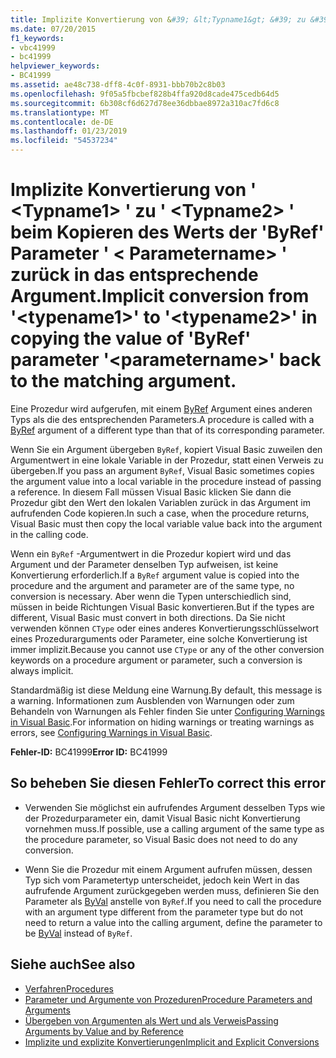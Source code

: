 ```yaml
---
title: Implizite Konvertierung von &#39; &lt;Typname1&gt; &#39; zu &#39; &lt;Typname2&gt; &#39; beim Kopieren des Werts der &#39;ByRef&#39; Parameter &#39; &lt; Parametername&gt; &#39; zurück in das entsprechende Argument.
ms.date: 07/20/2015
f1_keywords:
- vbc41999
- bc41999
helpviewer_keywords:
- BC41999
ms.assetid: ae48c738-dff8-4c0f-8931-bbb70b2c8b03
ms.openlocfilehash: 9f05a5fbcbef828b4ffa920d8cade475cedb64d5
ms.sourcegitcommit: 6b308cf6d627d78ee36dbbae8972a310ac7fd6c8
ms.translationtype: MT
ms.contentlocale: de-DE
ms.lasthandoff: 01/23/2019
ms.locfileid: "54537234"
---
```

# <a name="implicit-conversion-from-39lttypename1gt39-to-39lttypename2gt39-in-copying-the-value-of-39byref39-parameter-39ltparameternamegt39-back-to-the-matching-argument"></a><span data-ttu-id="f70ac-102">Implizite Konvertierung von &#39; &lt;Typname1&gt; &#39; zu &#39; &lt;Typname2&gt; &#39; beim Kopieren des Werts der &#39;ByRef&#39; Parameter &#39; &lt; Parametername&gt; &#39; zurück in das entsprechende Argument.</span><span class="sxs-lookup"><span data-stu-id="f70ac-102">Implicit conversion from &#39;&lt;typename1&gt;&#39; to &#39;&lt;typename2&gt;&#39; in copying the value of &#39;ByRef&#39; parameter &#39;&lt;parametername&gt;&#39; back to the matching argument.</span></span>
<span data-ttu-id="f70ac-103">Eine Prozedur wird aufgerufen, mit einem [ByRef](../../../visual-basic/language-reference/modifiers/byref.md) Argument eines anderen Typs als die des entsprechenden Parameters.</span><span class="sxs-lookup"><span data-stu-id="f70ac-103">A procedure is called with a [ByRef](../../../visual-basic/language-reference/modifiers/byref.md) argument of a different type than that of its corresponding parameter.</span></span>  
  
 <span data-ttu-id="f70ac-104">Wenn Sie ein Argument übergeben `ByRef`, kopiert Visual Basic zuweilen den Argumentwert in eine lokale Variable in der Prozedur, statt einen Verweis zu übergeben.</span><span class="sxs-lookup"><span data-stu-id="f70ac-104">If you pass an argument `ByRef`, Visual Basic sometimes copies the argument value into a local variable in the procedure instead of passing a reference.</span></span> <span data-ttu-id="f70ac-105">In diesem Fall müssen Visual Basic klicken Sie dann die Prozedur gibt den Wert den lokalen Variablen zurück in das Argument im aufrufenden Code kopieren.</span><span class="sxs-lookup"><span data-stu-id="f70ac-105">In such a case, when the procedure returns, Visual Basic must then copy the local variable value back into the argument in the calling code.</span></span>  
  
 <span data-ttu-id="f70ac-106">Wenn ein `ByRef` -Argumentwert in die Prozedur kopiert wird und das Argument und der Parameter denselben Typ aufweisen, ist keine Konvertierung erforderlich.</span><span class="sxs-lookup"><span data-stu-id="f70ac-106">If a `ByRef` argument value is copied into the procedure and the argument and parameter are of the same type, no conversion is necessary.</span></span> <span data-ttu-id="f70ac-107">Aber wenn die Typen unterschiedlich sind, müssen in beide Richtungen Visual Basic konvertieren.</span><span class="sxs-lookup"><span data-stu-id="f70ac-107">But if the types are different, Visual Basic must convert in both directions.</span></span> <span data-ttu-id="f70ac-108">Da Sie nicht verwenden können `CType` oder eines anderes Konvertierungsschlüsselwort eines Prozedurarguments oder Parameter, eine solche Konvertierung ist immer implizit.</span><span class="sxs-lookup"><span data-stu-id="f70ac-108">Because you cannot use `CType` or any of the other conversion keywords on a procedure argument or parameter, such a conversion is always implicit.</span></span>  
  
 <span data-ttu-id="f70ac-109">Standardmäßig ist diese Meldung eine Warnung.</span><span class="sxs-lookup"><span data-stu-id="f70ac-109">By default, this message is a warning.</span></span> <span data-ttu-id="f70ac-110">Informationen zum Ausblenden von Warnungen oder zum Behandeln von Warnungen als Fehler finden Sie unter [Configuring Warnings in Visual Basic](/visualstudio/ide/configuring-warnings-in-visual-basic).</span><span class="sxs-lookup"><span data-stu-id="f70ac-110">For information on hiding warnings or treating warnings as errors, see [Configuring Warnings in Visual Basic](/visualstudio/ide/configuring-warnings-in-visual-basic).</span></span>  
  
 <span data-ttu-id="f70ac-111">**Fehler-ID:** BC41999</span><span class="sxs-lookup"><span data-stu-id="f70ac-111">**Error ID:** BC41999</span></span>  
  
## <a name="to-correct-this-error"></a><span data-ttu-id="f70ac-112">So beheben Sie diesen Fehler</span><span class="sxs-lookup"><span data-stu-id="f70ac-112">To correct this error</span></span>  
  
-   <span data-ttu-id="f70ac-113">Verwenden Sie möglichst ein aufrufendes Argument desselben Typs wie der Prozedurparameter ein, damit Visual Basic nicht Konvertierung vornehmen muss.</span><span class="sxs-lookup"><span data-stu-id="f70ac-113">If possible, use a calling argument of the same type as the procedure parameter, so Visual Basic does not need to do any conversion.</span></span>  
  
-   <span data-ttu-id="f70ac-114">Wenn Sie die Prozedur mit einem Argument aufrufen müssen, dessen Typ sich vom Parametertyp unterscheidet, jedoch kein Wert in das aufrufende Argument zurückgegeben werden muss, definieren Sie den Parameter als [ByVal](../../../visual-basic/language-reference/modifiers/byval.md) anstelle von `ByRef`.</span><span class="sxs-lookup"><span data-stu-id="f70ac-114">If you need to call the procedure with an argument type different from the parameter type but do not need to return a value into the calling argument, define the parameter to be [ByVal](../../../visual-basic/language-reference/modifiers/byval.md) instead of `ByRef`.</span></span>  
  
## <a name="see-also"></a><span data-ttu-id="f70ac-115">Siehe auch</span><span class="sxs-lookup"><span data-stu-id="f70ac-115">See also</span></span>
- [<span data-ttu-id="f70ac-116">Verfahren</span><span class="sxs-lookup"><span data-stu-id="f70ac-116">Procedures</span></span>](../../../visual-basic/programming-guide/language-features/procedures/index.md)
- [<span data-ttu-id="f70ac-117">Parameter und Argumente von Prozeduren</span><span class="sxs-lookup"><span data-stu-id="f70ac-117">Procedure Parameters and Arguments</span></span>](../../../visual-basic/programming-guide/language-features/procedures/procedure-parameters-and-arguments.md)
- [<span data-ttu-id="f70ac-118">Übergeben von Argumenten als Wert und als Verweis</span><span class="sxs-lookup"><span data-stu-id="f70ac-118">Passing Arguments by Value and by Reference</span></span>](../../../visual-basic/programming-guide/language-features/procedures/passing-arguments-by-value-and-by-reference.md)
- [<span data-ttu-id="f70ac-119">Implizite und explizite Konvertierungen</span><span class="sxs-lookup"><span data-stu-id="f70ac-119">Implicit and Explicit Conversions</span></span>](../../../visual-basic/programming-guide/language-features/data-types/implicit-and-explicit-conversions.md)
